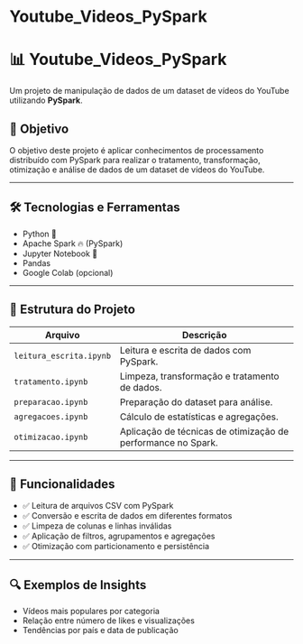 # Youtube_Videos_PySpark
# 📊 Youtube_Videos_PySpark

Um projeto de manipulação de dados de um dataset de vídeos do YouTube utilizando **PySpark**.

## 🧠 Objetivo

O objetivo deste projeto é aplicar conhecimentos de processamento distribuído com PySpark para realizar o tratamento, transformação, otimização e análise de dados de um dataset de vídeos do YouTube.

---

## 🛠️ Tecnologias e Ferramentas

- Python 🐍
- Apache Spark 🔥 (PySpark)
- Jupyter Notebook 📓
- Pandas
- Google Colab (opcional)

---

## 📁 Estrutura do Projeto

| Arquivo               | Descrição |
|-----------------------|-----------|
| `leitura_escrita.ipynb` | Leitura e escrita de dados com PySpark. |
| `tratamento.ipynb`      | Limpeza, transformação e tratamento de dados. |
| `preparacao.ipynb`      | Preparação do dataset para análise. |
| `agregacoes.ipynb`      | Cálculo de estatísticas e agregações. |
| `otimizacao.ipynb`      | Aplicação de técnicas de otimização de performance no Spark. |

---

## 🧪 Funcionalidades

- ✅ Leitura de arquivos CSV com PySpark
- ✅ Conversão e escrita de dados em diferentes formatos
- ✅ Limpeza de colunas e linhas inválidas
- ✅ Aplicação de filtros, agrupamentos e agregações
- ✅ Otimização com particionamento e persistência

---

## 🔍 Exemplos de Insights

- Vídeos mais populares por categoria
- Relação entre número de likes e visualizações
- Tendências por país e data de publicação
